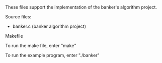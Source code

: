 These files support the implementation of the banker's algorithm project.

Source files:

- banker.c (banker algorithm project)

Makefile

To run the make file, enter "make"

To run the example program, enter "./banker"
